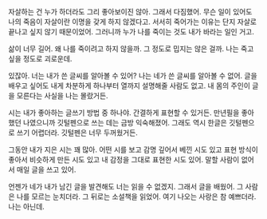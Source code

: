 자살하는 건 누가 하더라도 그리 좋아보이진 않아. 그래서 다짐했어. 무슨 일이 있어도 나의 죽음이 자살이란 이명을 갖게 하지 않겠다고. 서서히 죽어가는 이유는 단지 자살로 끝나고 싶지 않기 때문이었어. 그러니까 누가 나를 죽이는 것도 내가 바라는 일인 거고.

삶이 너무 길어. 왜 나를 죽이려고 하지 않을까. 그 정도로 밉지는 않은 걸까. 나는 죽고 싶을 정도로 괴로운데.

있잖아. 너는 내가 쓴 글씨를 알아볼 수 있어? 나는 네가 쓴 글씨를 알아볼 수 없어. 글을 배우고 싶어도 내게 차분하게 하나부터 열까지 설명해줄 사람도 없고. 내 몸의 주인이 글을 모른다는 사실을 나는 몰랐거든.

시는 내가 좋아하는 글쓰기 방법 중 하나야. 간결하게 표현할 수 있거든. 만년필을 좋아했던 나였으니까 깃털펜으로 쓰는 데는 금방 익숙해졌어. 그래도 역시 한글은 깃털펜으로 쓰기 어렵더라. 깃털펜은 너무 두꺼웠거든.

그동안 내가 지은 시는 꽤 많아. 어떤 시를 보고 감명 깊어서 베낀 시도 있고 표현 방식이 좋아서 비슷하게 만든 시도 있고 내 감정을 그대로 표현한 시도 있어. 말할 사람이 없어서 매일 글을 쓰고 있어.

언젠가 네가 내가 남긴 글을 발견해도 너는 읽을 수 없겠지. 그래서 글을 배웠어. 그 사람은 나를 모르는 눈치더라. 그 뒤로는 소설책을 읽었어. 여기 나오는 사랑은 참 예쁘더라. 나는 아닌데.